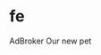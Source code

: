 # fe
<!-- 
1. Three types users
    1. Who want to plant a/many trees on a holiday (e.g.. on birthday or anniverseries)
    2. Who can in planting trees (landlords with vast amount land for planting trees)
    3. Who can produce/sell trees (e.g.. Nursury)
    4. Tree planting agents (e.g.., Youth clubs, environment activist)
    5. Admin to handle all users and actions -->


AdBroker
Our new pet
<!-- Please Do Not Touch Steve's Pet Animal -->
